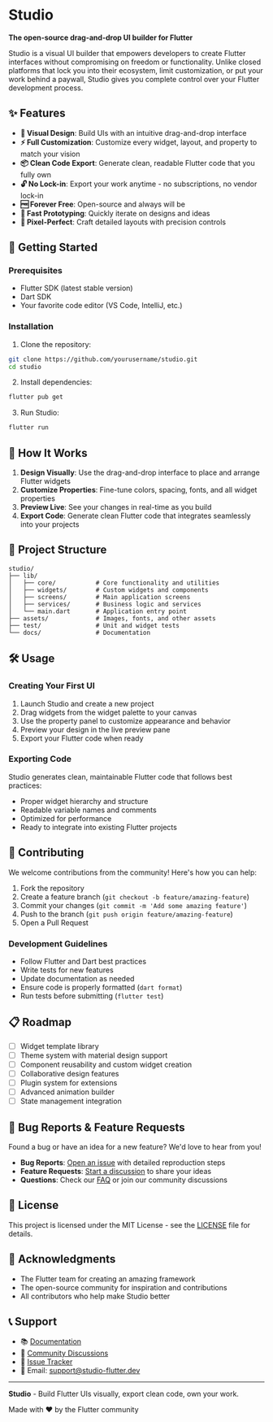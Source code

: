 # Studio

**The open-source drag-and-drop UI builder for Flutter**

Studio is a visual UI builder that empowers developers to create Flutter interfaces without compromising on freedom or functionality. Unlike closed platforms that lock you into their ecosystem, limit customization, or put your work behind a paywall, Studio gives you complete control over your Flutter development process.

## ✨ Features

- **🎯 Visual Design**: Build UIs with an intuitive drag-and-drop interface
- **⚡ Full Customization**: Customize every widget, layout, and property to match your vision
- **📦 Clean Code Export**: Generate clean, readable Flutter code that you fully own
- **🔓 No Lock-in**: Export your work anytime - no subscriptions, no vendor lock-in
- **🆓 Forever Free**: Open-source and always will be
- **🚀 Fast Prototyping**: Quickly iterate on designs and ideas
- **🎨 Pixel-Perfect**: Craft detailed layouts with precision controls

## 🚀 Getting Started

### Prerequisites

- Flutter SDK (latest stable version)
- Dart SDK
- Your favorite code editor (VS Code, IntelliJ, etc.)

### Installation

1. Clone the repository:
```bash
git clone https://github.com/yourusername/studio.git
cd studio
```

2. Install dependencies:
```bash
flutter pub get
```

3. Run Studio:
```bash
flutter run
```

## 🎯 How It Works

1. **Design Visually**: Use the drag-and-drop interface to place and arrange Flutter widgets
2. **Customize Properties**: Fine-tune colors, spacing, fonts, and all widget properties
3. **Preview Live**: See your changes in real-time as you build
4. **Export Code**: Generate clean Flutter code that integrates seamlessly into your projects

## 📁 Project Structure

```
studio/
├── lib/
│   ├── core/           # Core functionality and utilities
│   ├── widgets/        # Custom widgets and components
│   ├── screens/        # Main application screens
│   ├── services/       # Business logic and services
│   └── main.dart       # Application entry point
├── assets/             # Images, fonts, and other assets
├── test/               # Unit and widget tests
└── docs/               # Documentation
```

## 🛠️ Usage

### Creating Your First UI

1. Launch Studio and create a new project
2. Drag widgets from the widget palette to your canvas
3. Use the property panel to customize appearance and behavior
4. Preview your design in the live preview pane
5. Export your Flutter code when ready

### Exporting Code

Studio generates clean, maintainable Flutter code that follows best practices:

- Proper widget hierarchy and structure
- Readable variable names and comments
- Optimized for performance
- Ready to integrate into existing Flutter projects

## 🤝 Contributing

We welcome contributions from the community! Here's how you can help:

1. Fork the repository
2. Create a feature branch (`git checkout -b feature/amazing-feature`)
3. Commit your changes (`git commit -m 'Add some amazing feature'`)
4. Push to the branch (`git push origin feature/amazing-feature`)
5. Open a Pull Request

### Development Guidelines

- Follow Flutter and Dart best practices
- Write tests for new features
- Update documentation as needed
- Ensure code is properly formatted (`dart format`)
- Run tests before submitting (`flutter test`)

## 📋 Roadmap

- [ ] Widget template library
- [ ] Theme system with material design support
- [ ] Component reusability and custom widget creation
- [ ] Collaborative design features
- [ ] Plugin system for extensions
- [ ] Advanced animation builder
- [ ] State management integration

## 🐛 Bug Reports & Feature Requests

Found a bug or have an idea for a new feature? We'd love to hear from you!

- **Bug Reports**: [Open an issue](https://github.com/yourusername/studio/issues) with detailed reproduction steps
- **Feature Requests**: [Start a discussion](https://github.com/yourusername/studio/discussions) to share your ideas
- **Questions**: Check our [FAQ](docs/faq.md) or join our community discussions

## 📄 License

This project is licensed under the MIT License - see the [LICENSE](LICENSE) file for details.

## 🙏 Acknowledgments

- The Flutter team for creating an amazing framework
- The open-source community for inspiration and contributions
- All contributors who help make Studio better

## 📞 Support

- 📚 [Documentation](docs/)
- 💬 [Community Discussions](https://github.com/yourusername/studio/discussions)
- 🐛 [Issue Tracker](https://github.com/yourusername/studio/issues)
- 📧 Email: support@studio-flutter.dev

---

**Studio** - Build Flutter UIs visually, export clean code, own your work.

Made with ❤️ by the Flutter community